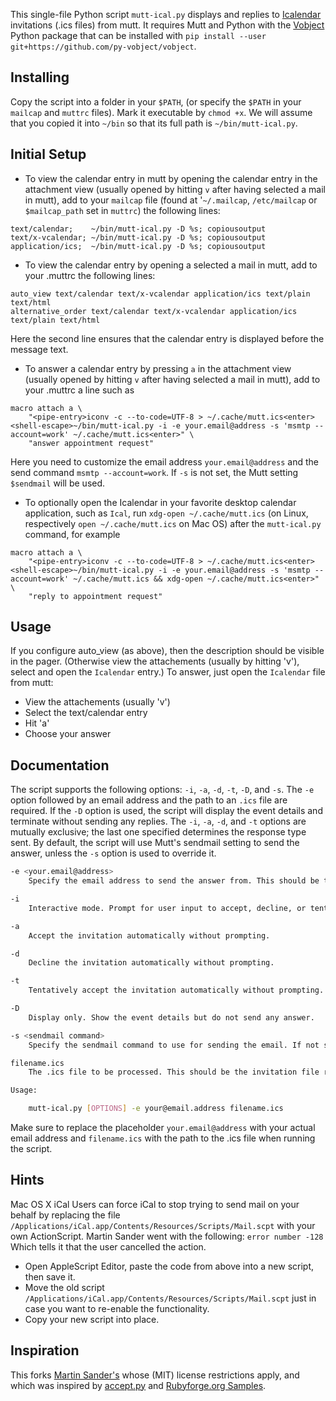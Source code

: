 This single-file Python script `mutt-ical.py` displays and replies to [Icalendar](https://tools.ietf.org/html/rfc5545) invitations (.ics files) from mutt.
It requires Mutt and Python with the [Vobject](https://github.com/py-vobject/vobject) Python package that can be installed with `pip install --user git+https://github.com/py-vobject/vobject`.

Installing
----------

Copy the script into a folder in your `$PATH`, (or specify the `$PATH` in your `mailcap` and `muttrc` files).
Mark it executable by `chmod +x`.
We will assume that you copied it into `~/bin` so that its full path is `~/bin/mutt-ical.py`.

Initial Setup
-------------

* To view the calendar entry in mutt by opening the calendar entry in the attachment view (usually opened by hitting `v` after having selected a mail in mutt), add to your `mailcap` file (found at '`~/.mailcap`, `/etc/mailcap` or `$mailcap_path` set in `muttrc`) the following lines:

```muttrc
text/calendar;    ~/bin/mutt-ical.py -D %s; copiousoutput
text/x-vcalendar; ~/bin/mutt-ical.py -D %s; copiousoutput
application/ics;  ~/bin/mutt-ical.py -D %s; copiousoutput
```

- To view the calendar entry by opening a selected a mail in mutt, add to your .muttrc the following lines:

```muttrc
auto_view text/calendar text/x-vcalendar application/ics text/plain text/html
alternative_order text/calendar text/x-vcalendar application/ics text/plain text/html
```

Here the second line ensures that the calendar entry is displayed before the message text.

- To answer a calendar entry by pressing `a` in the attachment view (usually opened by hitting `v` after having selected a mail in mutt), add to your .muttrc a line such as

```muttrc
macro attach a \
    "<pipe-entry>iconv -c --to-code=UTF-8 > ~/.cache/mutt.ics<enter><shell-escape>~/bin/mutt-ical.py -i -e your.email@address -s 'msmtp --account=work' ~/.cache/mutt.ics<enter>" \
    "answer appointment request"
```

Here you need to customize the email address `your.email@address` and the send command `msmtp --account=work`.
If `-s` is not set, the Mutt setting `$sendmail` will be used.

- To optionally open the Icalendar in your favorite desktop calendar application, such as `Ical`, run `xdg-open ~/.cache/mutt.ics` (on Linux, respectively `open ~/.cache/mutt.ics` on Mac OS) after the `mutt-ical.py` command, for example

```muttrc
macro attach a \
    "<pipe-entry>iconv -c --to-code=UTF-8 > ~/.cache/mutt.ics<enter><shell-escape>~/bin/mutt-ical.py -i -e your.email@address -s 'msmtp --account=work' ~/.cache/mutt.ics && xdg-open ~/.cache/mutt.ics<enter>" \
    "reply to appointment request"
```


Usage
-----

If you configure auto_view (as above), then the description should be visible in
the pager.
(Otherwise view the attachements (usually by hitting 'v'), select and open the `Icalendar` entry.)
To answer, just open the `Icalendar` file from mutt:

* View the attachements (usually 'v')
* Select the text/calendar entry
* Hit 'a'
* Choose your answer


Documentation
-------------

The script supports the following options: `-i`, `-a`, `-d`, `-t`, `-D`, and `-s`. The `-e` option followed by an email address and the path to an `.ics` file are required.
If the `-D` option is used, the script will display the event details and terminate without sending any replies.
The `-i`, `-a`, `-d`, and `-t` options are mutually exclusive;
the last one specified determines the response type sent.
By default, the script will use Mutt's sendmail setting to send the answer, unless the `-s` option is used to override it.

```sh
-e <your.email@address>
    Specify the email address to send the answer from. This should be the email address that received the invitation.

-i
    Interactive mode. Prompt for user input to accept, decline, or tentatively accept the invitation.

-a
    Accept the invitation automatically without prompting.

-d
    Decline the invitation automatically without prompting.

-t
    Tentatively accept the invitation automatically without prompting.

-D
    Display only. Show the event details but do not send any answer.

-s <sendmail command>
    Specify the sendmail command to use for sending the email. If not set, the default Mutt setting will be used.

filename.ics
    The .ics file to be processed. This should be the invitation file received.

Usage:

    mutt-ical.py [OPTIONS] -e your@email.address filename.ics
```

Make sure to replace the placeholder `your.email@address` with your actual email address and  `filename.ics` with the path to the .ics file when running the script.

Hints
-----

Mac OS X iCal Users can force iCal to stop trying to send mail on your behalf by replacing
the file `/Applications/iCal.app/Contents/Resources/Scripts/Mail.scpt` with your
own ActionScript. Martin Sander went with the following: `error number -128`
Which tells it that the user cancelled the action.

* Open AppleScript Editor, paste the code from above into a new script, then save it.
* Move the old script `/Applications/iCal.app/Contents/Resources/Scripts/Mail.scpt`  just in case you want to re-enable the functionality.
* Copy your new script into place.

Inspiration
------------

This forks [Martin Sander's](https://github.com/marvinthepa/mutt-ical/) whose (MIT) license restrictions apply, and which was inspired by
[accept.py](http://weirdzone.ru/~veider/accept.py) and [Rubyforge.org Samples](http://vpim.rubyforge.org/files/samples/README_mutt.html).

